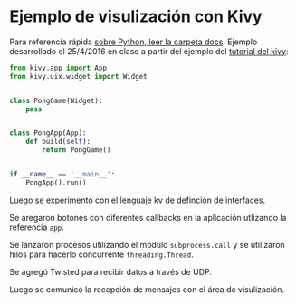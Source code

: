 # Ejemplo de visulización con Kivy

Para referencia rápida [sobre Python, leer la carpeta docs](docs/Python.md).
Ejemplo desarrollado el 25/4/2016 en clase a partir del ejemplo del [tutorial
del kivy]():

```python
from kivy.app import App
from kivy.uix.widget import Widget


class PongGame(Widget):
    pass


class PongApp(App):
    def build(self):
        return PongGame()


if __name__ == '__main__':
    PongApp().run()
```

Luego se experimentó con el lenguaje kv de definción de interfaces.

Se aregaron botones con diferentes callbacks en la aplicación utlizando la referencia `app`.

Se lanzaron procesos utilizando el módulo `subprocess.call` y se utilizaron hilos para hacerlo concurrente `threading.Thread`.

Se agregó Twisted para recibir datos a través de UDP.

Luego se comunicó la recepción de mensajes con el área de visulización.
